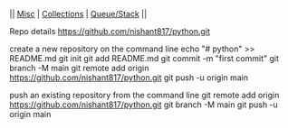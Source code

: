 || [Misc](cheatsheets/catchall.md) | [Collections](cheatsheets/collections.md) | [Queue/Stack](cheatsheets/queue.md) ||


Repo details
https://github.com/nishant817/python.git

create a new repository on the command line
echo "# python" >> README.md
git init
git add README.md
git commit -m "first commit"
git branch -M main
git remote add origin https://github.com/nishant817/python.git
git push -u origin main

push an existing repository from the command line
git remote add origin https://github.com/nishant817/python.git
git branch -M main
git push -u origin main